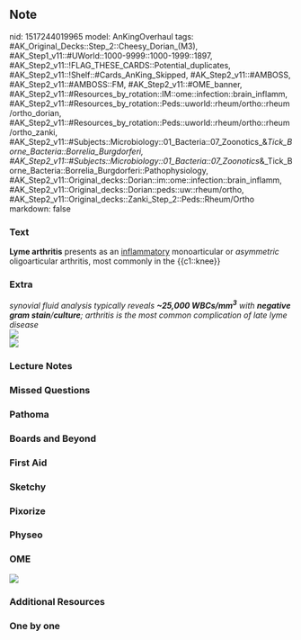 ## Note
nid: 1517244019965
model: AnKingOverhaul
tags: #AK_Original_Decks::Step_2::Cheesy_Dorian_(M3), #AK_Step1_v11::#UWorld::1000-9999::1000-1999::1897, #AK_Step2_v11::!FLAG_THESE_CARDS::Potential_duplicates, #AK_Step2_v11::!Shelf::#Cards_AnKing_Skipped, #AK_Step2_v11::#AMBOSS, #AK_Step2_v11::#AMBOSS::FM, #AK_Step2_v11::#OME_banner, #AK_Step2_v11::#Resources_by_rotation::IM::ome::infection::brain_inflamm, #AK_Step2_v11::#Resources_by_rotation::Peds::uworld::rheum/ortho::rheum/ortho_dorian, #AK_Step2_v11::#Resources_by_rotation::Peds::uworld::rheum/ortho::rheum/ortho_zanki, #AK_Step2_v11::#Subjects::Microbiology::01_Bacteria::07_Zoonotics_&_Tick_Borne_Bacteria::Borrelia_Burgdorferi, #AK_Step2_v11::#Subjects::Microbiology::01_Bacteria::07_Zoonotics_&_Tick_Borne_Bacteria::Borrelia_Burgdorferi::Pathophysiology, #AK_Step2_v11::Original_decks::Dorian::im::ome::infection::brain_inflamm, #AK_Step2_v11::Original_decks::Dorian::peds::uw::rheum/ortho, #AK_Step2_v11::Original_decks::Zanki_Step_2::Peds::Rheum/Ortho
markdown: false

### Text
<b>Lyme arthritis</b> presents as an <u>inflammatory</u>
monoarticular or <i>asymmetric</i> oligoarticular arthritis, most
commonly in the {{c1::knee}}

### Extra
<div>
  <i>synovial fluid analysis typically reveals <b>~25,000
  WBCs/mm<sup>3</sup></b> with <b>negative gram
  stain</b>/<b>culture</b>; arthritis is the most common
  complication of late lyme disease</i>
</div>
<div>
  <i><img src="cool%20beans.png"></i>
</div><img src="oh%20lawdy.png">

### Lecture Notes


### Missed Questions


### Pathoma


### Boards and Beyond


### First Aid


### Sketchy


### Pixorize


### Physeo


### OME
<div class="ome-widget">
  <a href="https://onlinemeded.org?ref=anki"><img src=
  "_OME_AnkiFlashcards_General_4.png"></a>
</div>

### Additional Resources


### One by one

